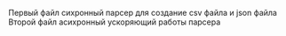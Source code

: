Первый файл сихронный парсер для  создание csv файла и json файла
Второй файл асихронный  ускоряющий работы парсера
